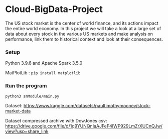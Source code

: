 # Cloud-BigData-Project
The US stock market is the center of world finance, and its actions impact the entire world economy. In this project we will take a look at a large set of data about every stock in the various US markets and make analysis on performance, link them to historical context and look at their consequences.

### Setup
Python 3.9.6 and Apache Spark 3.5.0

MatPlotLib : `pip install matplotlib`

### Run the program
`python3 smModule/main.py`

Dataset: https://www.kaggle.com/datasets/paultimothymooney/stock-market-data

Dataset compressed archive with DowJones csv: https://drive.google.com/file/d/1q9YUNQnIaAJFeF4IWP929LmZrXUCnQJw/view?usp=share_link
         

